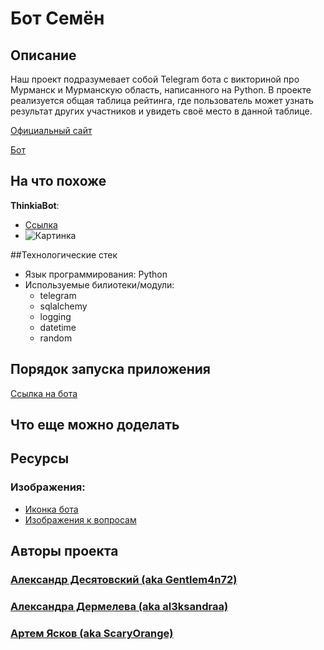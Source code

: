 # Бот Семён 

## Описание

Наш проект подразумевает собой Telegram бота с викториной про Мурманск и Мурманскую область, написанного на Python. В проекте реализуется общая таблица рейтинга, где пользователь может узнать результат других участников и увидеть своё место в данной таблице.

[Официальный сайт](https://github.com/Gentlem4n72/TelegramQuiz "TelegramQuiz")

[Бот](https://t.me/Kot_Semyon_bot "Кот Семён")

## На что похоже

**ThinkiaBot**:
- [Ссылка](https://t.me/ThinkiaBot "ThinkiaBot")
- ![Картинка](https://user-images.githubusercontent.com/116674501/229581404-5133cf0a-c198-48f3-b107-c696a35f01ea.jpg "ThinkiaBot")

##Технологические стек
- Язык программирования: Python
- Используемые билиотеки/модули: 
    - telegram 
    - sqlalchemy 
    - logging 
    - datetime 
    - random


## Порядок запуска приложения
[Ссылка на бота](https://t.me/Kot_Semyon_bot "Кот Семён")

## Что еще можно доделать



## Ресурсы
### Изображения:
- [Иконка бота](https://art.tutu.ru/sculpture71 "Памятник Коту Семёну")
- [Изображения к вопросам](https://yandex.ru/images/ "Яндекс Картинки")


## Авторы проекта

### [Александр Десятовский (aka Gentlem4n72)](https://github.com/Gentlem4n72 "Gentlem4n72")
### [Александра Дермелева (aka al3ksandraa)](https://github.com/al3ksandraa "al3ksandraa")
### [Артем Ясков (aka ScaryOrange)](https://github.com/ScaryOrange "ScaryOrange")
